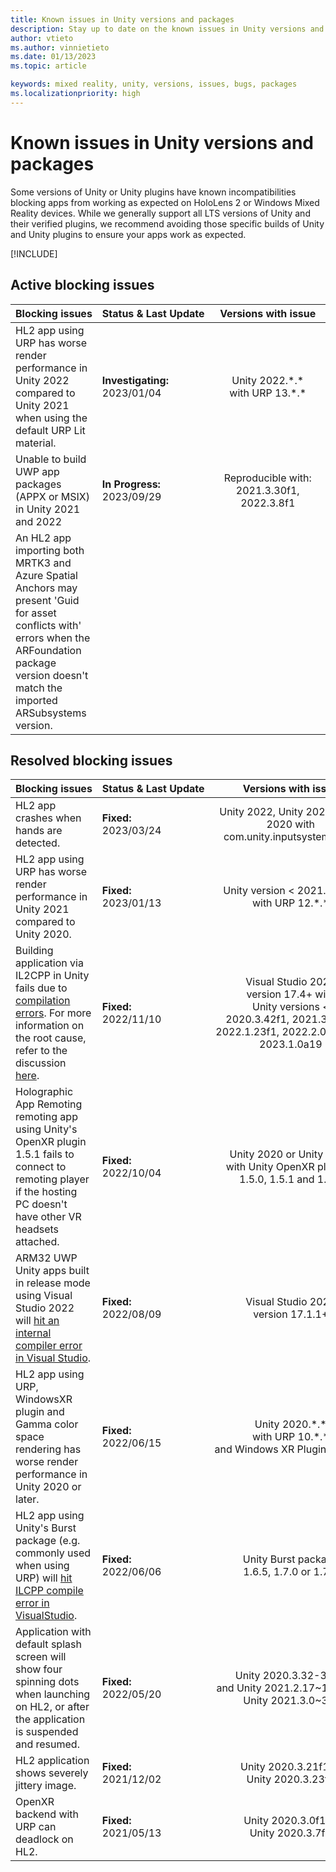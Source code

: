 ```yaml
---
title: Known issues in Unity versions and packages
description: Stay up to date on the known issues in Unity versions and packages.
author: vtieto
ms.author: vinnietieto
ms.date: 01/13/2023
ms.topic: article

keywords: mixed reality, unity, versions, issues, bugs, packages
ms.localizationpriority: high
---
```


# Known issues in Unity versions and packages

Some versions of Unity or Unity plugins have known incompatibilities blocking apps from working as expected on HoloLens 2 or Windows Mixed Reality devices. While we generally support all LTS versions of Unity and their verified plugins, we recommend avoiding those specific builds of Unity and Unity plugins to ensure your apps work as expected.

[!INCLUDE[](includes/xr/recommended-version.md)]

## Active blocking issues

<!-- When updating this table, BE SURE TO ALSO UPDATE /develop/unity/includes/xr/recommended-version.md! -->

| Blocking&nbsp;issues | Status&nbsp;&&nbsp;Last&nbsp;Update | &nbsp;&nbsp;Versions&nbsp;with&nbsp;issue&nbsp;&nbsp; | &nbsp;&nbsp;Mitigation&nbsp;&nbsp; |
| :----------- | :----- | :--------------: | :--------------: |
| HL2 app using URP has worse render performance in Unity 2022 compared to Unity 2021 when using the default URP Lit material. | **Investigating:**<br />2023/01/04 | Unity 2022.\*.\* <br/> with URP 13.\*.\* | Either avoid URP in Unity 2022, avoid using the default URP materials or use URP in Unity 2021.3.14+ |
| Unable to build UWP app packages (APPX or MSIX) in Unity 2021 and 2022 | **In Progress:**<br />2023/09/29 | Reproducible with: 2021.3.30f1, 2022.3.8f1 | Use Unity 2021.3.27 or earlier. Or manually add Appx Manifest to the app's VS project. See [Unity's forum](https://forum.unity.com/threads/unity-version-2021-3-28f1-lacks-the-uwp-publish-button-in-visual-studio-build-for-package-generation.1480761/) and [Unity's Issue Tracker](https://issuetracker.unity3d.com/issues/create-app-packages-dot-dot-dot-option-is-greyed-out-when-trying-to-create-app-packages-in-visual-studio) for more details. |
| An HL2 app importing both MRTK3 and Azure Spatial Anchors may present 'Guid for asset conflicts with' errors when the ARFoundation package version doesn't match the imported ARSubsystems version.|||When using ARFoundation 5.x+, manually add com.unity.xr.arsubsystems version 5.0.2 to the project's Package Manager. You'll get a warning that ARSubsystems has been deprecated, but it can be ignored. |

## Resolved blocking issues

| Blocking&nbsp;issues | Status&nbsp;&&nbsp;Last&nbsp;Update | &nbsp;&nbsp;Versions&nbsp;with&nbsp;issue&nbsp;&nbsp; | &nbsp;&nbsp;Versions&nbsp;with&nbsp;fixes&nbsp;&nbsp; |
| :----------- | :----- | :--------------: | :--------------: |
| HL2 app crashes when hands are detected. | **Fixed:**<br />2023/03/24 | Unity 2022, Unity 2021, Unity 2020 with<br/>com.unity.inputsystem 1.5.0 | Use com.unity.inputsystem 1.5.1 or later |
| HL2 app using URP has worse render performance in Unity 2021 compared to Unity 2020. | **Fixed:**<br />2023/01/13 | Unity version < 2021.3.14f1 <br/> with URP 12.\*.\* | Use Unity 2021.3.14f1 and later |
| Building application via IL2CPP in Unity fails due to [compilation errors](https://issuetracker.unity3d.com/issues/il2cpp-windows-builds-fails-when-using-vs-2022-17-dot-4-0-preview). For more information on the root cause, refer to the discussion [here](https://developercommunity.visualstudio.com/t/stdext::hash_compare-has-been-removed-in/10182319). | **Fixed:**<br />2022/11/10 | Visual Studio&nbsp;2022<br />version 17.4+ with<br />Unity versions <<br />2020.3.42f1, 2021.3.14f1, 2022.1.23f1, 2022.2.0b16 and 2023.1.0a19 | Use Visual Studio&nbsp;2019 or Unity version >= 2020.3.42f1, 2021.3.14f1, 2022.1.23f1, 2022.2.0b16 or 2023.1.0a19 |
| Holographic App Remoting remoting app using Unity's OpenXR plugin 1.5.1 fails to connect to remoting player if the hosting PC doesn't have other VR headsets attached. | **Fixed:**<br />2022/10/04 | Unity 2020 or Unity 2021 <br/> with Unity&nbsp;OpenXR&nbsp;plugin&nbsp;=<br/>1.5.0, 1.5.1 and 1.5.2 | If using Holographic App Remoting, use Unity&nbsp;OpenXR&nbsp;plugin&nbsp;<= 1.4.3&nbsp;or&nbsp;>=&nbsp;1.5.3|
| ARM32 UWP Unity apps built in release mode using Visual Studio&nbsp;2022 will [hit an internal compiler error in Visual Studio](https://developercommunity.visualstudio.com/t/uwp-arm-32-build-fails-with-fatal-error-c1001-inte/1697106#T-N10059007). | **Fixed:**<br />2022/08/09 | Visual Studio&nbsp;2022<br />version 17.1.1+ | Use Visual Studio&nbsp;2019 or Visual&nbsp;Studio&nbsp;2022&nbsp;version >= 17.3.* |
| HL2 app using URP, WindowsXR plugin and Gamma color space rendering has worse render performance in Unity 2020 or later. | **Fixed:**<br />2022/06/15 | Unity 2020.\*.\* <br/> with URP 10.\*.\* <br/> and&nbsp;Windows&nbsp;XR&nbsp;Plugin&nbsp;<=4.6.3| Use Windows&nbsp;XR&nbsp;Plugin&nbsp;version&nbsp;>=&nbsp;4.6.4 |
| HL2 app using Unity's Burst package (e.g. commonly used when using URP) will [hit ILCPP compile error in VisualStudio](https://issuetracker.unity3d.com/issues/build-fails-with-error-mono-dot-cecil-dot-assemblyresolutionexception-failed-to-resolve-assembly-when-unity-iap-is-in-the-project). | **Fixed:**<br />2022/06/06 | Unity Burst package <br/> 1.6.5, 1.7.0 or 1.7.1 | Use Unity Burst package 1.6.6 or 1.7.2 or later versions. |
| Application with default splash screen will show four spinning dots when launching on HL2, or after the application is suspended and resumed. | **Fixed:**<br />2022/05/20 | Unity&nbsp;2020.3.32-34f1&nbsp;</br>and Unity&nbsp;2021.2.17~19f1 and Unity&nbsp;2021.3.0~3f1| Use Unity&nbsp;2020.3.35f1 or Unity&nbsp;2021.3.4f1 or later |
| HL2 application shows severely jittery image. | **Fixed:**<br />2021/12/02 | Unity 2020.3.21f1 to <br />Unity 2020.3.23f1 | Use Unity 2020.3.24f1<br /> and later |
| OpenXR backend with URP can deadlock on HL2. | **Fixed:**<br />2021/05/13 | Unity 2020.3.0f1 to <br />Unity 2020.3.7f1 | Use Unity 2020.3.8f1<br /> and later |

